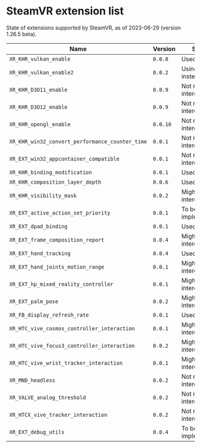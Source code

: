 # SteamVR extension list
State of extensions supported by SteamVR, as of 2023-06-29 (version 1.26.5 beta).

| Name                                            | Version  | State                  |
|-------------------------------------------------|----------|------------------------|
| `XR_KHR_vulkan_enable`                          | `0.0.8`  | Used                   |
| `XR_KHR_vulkan_enable2`                         | `0.0.2`  | Using above instead    |
| `XR_KHR_D3D11_enable`                           | `0.0.9`  | Not really of interest |
| `XR_KHR_D3D12_enable`                           | `0.0.9`  | Not really of interest |
| `XR_KHR_opengl_enable`                          | `0.0.10` | Not really of interest |
| `XR_KHR_win32_convert_performance_counter_time` | `0.0.1`  | Not really of interest |
| `XR_EXT_win32_appcontainer_compatible`          | `0.0.1`  | Not really of interest |
| `XR_KHR_binding_modification`                   | `0.0.1`  | Used                   |
| `XR_KHR_composition_layer_depth`                | `0.0.6`  | Used                   |
| `XR_KHR_visibility_mask`                        | `0.0.2`  | Might be interesting   |
| `XR_EXT_active_action_set_priority`             | `0.0.1`  | To be implemented      |
| `XR_EXT_dpad_binding`                           | `0.0.1`  | Used                   |
| `XR_EXT_frame_composition_report`               | `0.0.4`  | Might be interesting   |
| `XR_EXT_hand_tracking`                          | `0.0.4`  | Used                   |
| `XR_EXT_hand_joints_motion_range`               | `0.0.1`  | Might be interesting   |
| `XR_EXT_hp_mixed_reality_controller`            | `0.0.1`  | Might be interesting   |
| `XR_EXT_palm_pose`                              | `0.0.2`  | Might be interesting   |
| `XR_FB_display_refresh_rate`                    | `0.0.1`  | Used                   |
| `XR_HTC_vive_cosmos_controller_interaction`     | `0.0.1`  | Might be interesting   |
| `XR_HTC_vive_focus3_controller_interaction`     | `0.0.2`  | Might be interesting   |
| `XR_HTC_vive_wrist_tracker_interaction`         | `0.0.1`  | Might be interesting   |
| `XR_MND_headless`                               | `0.0.2`  | Not really of interest |
| `XR_VALVE_analog_threshold`                     | `0.0.2`  | Not really of interest |
| `XR_HTCX_vive_tracker_interaction`              | `0.0.2`  | Not really of interest |
| `XR_EXT_debug_utils`                            | `0.0.4`  | To be implemented      |
